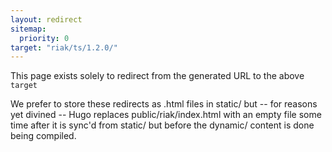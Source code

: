 ```yaml
---
layout: redirect
sitemap:
  priority: 0
target: "riak/ts/1.2.0/"
---
```


This page exists solely to redirect from the generated URL to the above `target`

We prefer to store these redirects as .html files in static/ but -- for reasons
yet divined -- Hugo replaces public/riak/index.html with an empty file some time
after it is sync'd from static/ but before the dynamic/ content is done being
compiled.
